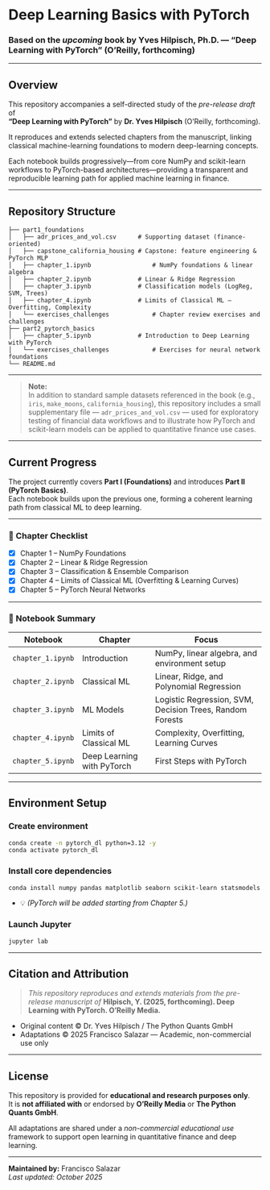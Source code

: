 # Deep Learning Basics with PyTorch 

### Based on the *upcoming* book by **Yves Hilpisch, Ph.D. — “Deep Learning with PyTorch” (O’Reilly, forthcoming)**

---

## Overview

This repository accompanies a self-directed study of the *pre-release draft* of  
**“Deep Learning with PyTorch”** by **Dr. Yves Hilpisch** (O’Reilly, forthcoming).  

It reproduces and extends selected chapters from the manuscript, linking classical machine-learning foundations to modern deep-learning concepts.  

Each notebook builds progressively—from core NumPy and scikit-learn workflows to PyTorch-based architectures—providing a transparent and reproducible learning path for applied machine learning in finance.

---

## Repository Structure

```
├── part1_foundations
│   ├── adr_prices_and_vol.csv		# Supporting dataset (finance-oriented)
│   ├── capstone_california_housing	# Capstone: feature engineering & PyTorch MLP
│   ├── chapter_1.ipynb 				# NumPy foundations & linear algebra
│   ├── chapter_2.ipynb				# Linear & Ridge Regression
│   ├── chapter_3.ipynb				# Classification models (LogReg, SVM, Trees)
│   ├── chapter_4.ipynb				# Limits of Classical ML — Overfitting, Complexity 
│   └── exercises_challenges			# Chapter review exercises and challenges 
├── part2_pytorch_basics
│   ├── chapter_5.ipynb				# Introduction to Deep Learning with PyTorch
│   └── exercises_challenges			# Exercises for neural network foundations			
└── README.md
```
---

> **Note:**  
> In addition to standard sample datasets referenced in the book (e.g., `iris`, `make_moons`, `california_housing`), this repository includes a small supplementary file — `adr_prices_and_vol.csv` — used for exploratory testing of financial data workflows and to illustrate how PyTorch and scikit-learn models can be applied to quantitative finance use cases.

---
## Current Progress

The project currently covers **Part I (Foundations)** and introduces **Part II (PyTorch Basics)**.  
Each notebook builds upon the previous one, forming a coherent learning path from classical ML to deep learning.

---

### 📘 Chapter Checklist

* [x] Chapter 1 – NumPy Foundations
* [x] Chapter 2 – Linear & Ridge Regression 
* [x] Chapter 3 – Classification & Ensemble Comparison
* [x] Chapter 4 – Limits of Classical ML (Overfitting & Learning Curves)
* [x] Chapter 5 – PyTorch Neural Networks

---

### 🧩 Notebook Summary

| Notebook          | Chapter                    | Focus                                                    |
| ----------------- | -------------------------- | -------------------------------------------------------- |
| `chapter_1.ipynb` | Introduction               | NumPy, linear algebra, and environment setup             |
| `chapter_2.ipynb` | Classical ML               | Linear, Ridge, and Polynomial Regression                 |
| `chapter_3.ipynb` | ML Models                  | Logistic Regression, SVM, Decision Trees, Random Forests |
| `chapter_4.ipynb` | Limits of Classical ML     | Complexity, Overfitting, Learning Curves                 |
| `chapter_5.ipynb` | Deep Learning with PyTorch | First Steps with PyTorch                                 |

---

## Environment Setup

### Create environment

```bash
conda create -n pytorch_dl python=3.12 -y
conda activate pytorch_dl
```

### Install core dependencies

```bash
conda install numpy pandas matplotlib seaborn scikit-learn statsmodels scipy numba jupyterlab notebook ipykernel -y
```

* 💡 *(PyTorch will be added starting from Chapter 5.)*

### Launch Jupyter

```bash
jupyter lab
```

---

## Citation and Attribution

> *This repository reproduces and extends materials from the pre-release manuscript of*
> **Hilpisch, Y. (2025, forthcoming). Deep Learning with PyTorch. O’Reilly Media.**

* Original content © Dr. Yves Hilpisch / The Python Quants GmbH
* Adaptations © 2025 Francisco Salazar — Academic, non-commercial use only

---

## License

This repository is provided for **educational and research purposes only**.  
It is **not affiliated with** or endorsed by **O’Reilly Media** or **The Python Quants GmbH**.

All adaptations are shared under a *non-commercial educational use* framework to support open learning in quantitative finance and deep learning.

---
**Maintained by:** Francisco Salazar  
*Last updated: October 2025*


